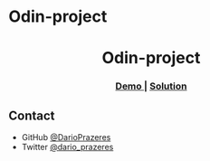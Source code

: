 # Odin-project

<h1 align="center">Odin-project</h1>

<div align="center">
  <h3>
    <a href="https://darioprazeres.github.io/Odin-project/">
      Demo
    </a>
    <span> | </span>
    <a href="https://github.com/DarioPrazeres/Odin-project">
      Solution
    </a>
  </h3>
</div>

## Contact

- GitHub [@DarioPrazeres](https://github.com/DarioPrazeres)
- Twitter [@dario_prazeres](https://twitter.com/dario_prazeres)